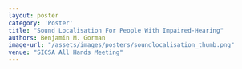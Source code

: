 ```yaml
---
layout: poster
category: 'Poster'
title: "Sound Localisation For People With Impaired-Hearing"
authors: Benjamin M. Gorman
image-url: "/assets/images/posters/soundlocalisation_thumb.png"
venue: "SICSA All Hands Meeting"
---
```

